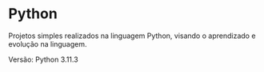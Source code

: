 # Python

Projetos simples realizados na linguagem Python, visando o aprendizado e evolução na linguagem.

Versão: Python 3.11.3
